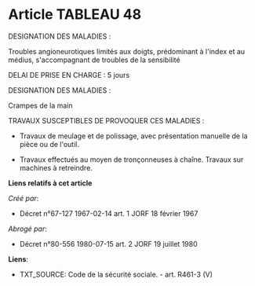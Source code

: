 # Article TABLEAU 48

DESIGNATION DES MALADIES :

Troubles angioneurotiques limités aux doigts, prédominant à l'index et au médius, s'accompagnant de troubles de la
sensibilité

DELAI DE PRISE EN CHARGE : 5 jours

DESIGNATION DES MALADIES :

Crampes de la main

TRAVAUX SUSCEPTIBLES DE PROVOQUER CES MALADIES : 

- Travaux de meulage et de polissage, avec présentation manuelle de la pièce ou de l'outil.

- Travaux effectués au moyen de tronçonneuses à chaîne. Travaux sur machines à retreindre.

**Liens relatifs à cet article**

_Créé par_:

  - Décret n°67-127 1967-02-14 art. 1 JORF 18 février 1967

_Abrogé par_:

  - Décret n°80-556 1980-07-15 art. 2 JORF 19 juillet 1980

**Liens**:

  - TXT_SOURCE: Code de la sécurité sociale. - art. R461-3 (V)
